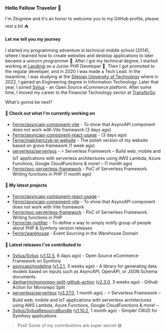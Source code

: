 ### Hello Fellow Traveler 👋

I'm Zbigniew and it's an honor to welcome you to my GitHub profile, please rest a bit ⛺️

#### Let me tell you my journey

I started my programming adventure in technical middle school (2014), where I learned how to create websites and desktop applications to later became a unicorn programmer 🦄. After I got my technical degree, I started working at [Landingi](https://github.com/landingi) as a Junior PHP Developer 🥇. Then I got promoted to the regular developer, and in 2020 I was made a Tech Lead. In the meantime, I was studying at the [Silesian University of Technology](https://www.polsl.pl/en/) where in 2022, I gained an Engineering degree in Information Technology. Later that year, I joined [Sylius](https://github.com/sylius) - an Open Source eCommerce platform. After some time, I moved my career to the Financial Technology sector at [TransferGo](https://github.com/transfergo)

What's gonna be next?

#### 👷 Check out what I'm currently working on

- [Ferror/asyncapi-component-vite](https://github.com/Ferror/asyncapi-component-vite) - To show that AsyncAPI component does not work with Vite framework (3 days ago)
- [Ferror/asyncapi-component-react-usage](https://github.com/Ferror/asyncapi-component-react-usage) -  (3 days ago)
- [Ferror/malcherczyk-pl-website](https://github.com/Ferror/malcherczyk-pl-website) - The polish version of my website based on grave framework (1 week ago)
- [serverless/serverless](https://github.com/serverless/serverless) - ⚡ Serverless Framework – Build web, mobile and IoT applications with serverless architectures using AWS Lambda, Azure Functions, Google CloudFunctions &amp; more! –  (1 month ago)
- [Ferror/poc-serverless-framework](https://github.com/Ferror/poc-serverless-framework) - PoC of Serverless Framework. Writing functions in PHP (1 month ago)

#### 🌱 My latest projects

- [Ferror/asyncapi-component-react-usage](https://github.com/Ferror/asyncapi-component-react-usage) - 
- [Ferror/asyncapi-component-vite](https://github.com/Ferror/asyncapi-component-vite) - To show that AsyncAPI component does not work with Vite framework
- [Ferror/poc-serverless-framework](https://github.com/Ferror/poc-serverless-framework) - PoC of Serverless Framework. Writing functions in PHP
- [Ferror/dx-notifier](https://github.com/Ferror/dx-notifier) - To define a way to simply notify group of people about PHP &amp; Symfony version releases
- [Ferror/warehouse](https://github.com/Ferror/warehouse) - Event Sourcing in the Warehouse Domain

#### 🔭 Latest releases I've contributed to

- [Sylius/Sylius](https://github.com/Sylius/Sylius) ([v1.12.5](https://github.com/Sylius/Sylius/releases/tag/v1.12.5), 6 days ago) - Open Source eCommerce Framework on Symfony
- [asyncapi/modelina](https://github.com/asyncapi/modelina) ([v1.2.1](https://github.com/asyncapi/modelina/releases/tag/v1.2.1), 3 weeks ago) - A library for generating data models based on inputs such as AsyncAPI, OpenAPI, or JSON Schema documents.
- [danharrin/monorepo-split-github-action](https://github.com/danharrin/monorepo-split-github-action) ([v2.3.0](https://github.com/danharrin/monorepo-split-github-action/releases/tag/v2.3.0), 3 weeks ago) - Github Action for Monorepo Split
- [serverless/serverless](https://github.com/serverless/serverless) ([v3.27.0](https://github.com/serverless/serverless/releases/tag/v3.27.0), 1 month ago) - ⚡ Serverless Framework – Build web, mobile and IoT applications with serverless architectures using AWS Lambda, Azure Functions, Google CloudFunctions &amp; more! – 
- [Sylius/SyliusResourceBundle](https://github.com/Sylius/SyliusResourceBundle) ([v1.10.2](https://github.com/Sylius/SyliusResourceBundle/releases/tag/v1.10.2), 1 month ago) - Simpler CRUD for Symfony applications

>
> Psst! Some of my contributions are super secret 😅
>
